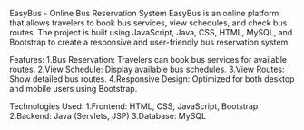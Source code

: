 
EasyBus - Online Bus Reservation System
EasyBus is an online platform that allows travelers to book bus services, view schedules, and check bus routes. The project is built using JavaScript, Java, CSS, HTML, MySQL, and Bootstrap to create a responsive and user-friendly bus reservation system.

Features:
1.Bus Reservation: Travelers can book bus services for available routes.
2.View Schedule: Display available bus schedules.
3.View Routes: Show detailed bus routes.
4.Responsive Design: Optimized for both desktop and mobile users using Bootstrap.

Technologies Used:
1.Frontend: HTML, CSS, JavaScript, Bootstrap
2.Backend: Java (Servlets, JSP)
3.Database: MySQL

